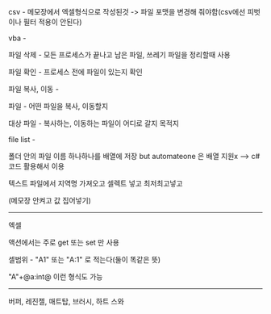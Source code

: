 csv - 메모장에서 엑셀형식으로 작성된것 -> 파일 포맷을 변경해 줘야함(csv에선 피벗이나 필터 적용이 안된다)

vba - 

파일 삭제 - 모든 프로세스가 끝나고 남은 파일, 쓰레기 파일을 정리할때 사용

파일 확인 - 프로세스 전에 파일이 있는지 확인



파일 복사, 이동 - 

파일 - 어떤 파일을 복사, 이동할지 

대상 파일 - 복사하는, 이동하는 파일이 어디로 갈지 목적지



file list - 

폴더 안의 파일 이름 하나하나를 배열에 저장 but automateone 은 배열 지원x  --> c# 코드 활용해서 이용



텍스트 파일에서 지역명 가져오고 셀렉트 넣고 최저최고넣고 

(메모장 안켜고 값 집어넣기)

------

엑셀

액션에서는 주로 get 또는 set 만 사용



셀범위 - "A1" 또는 "A:1" 로 적는다(둘이 똑같은 뜻)

"A"+@a:int@ 이런 형식도 가능







-------------







버퍼, 레진젤, 매트탑, 브러시, 하트 스와